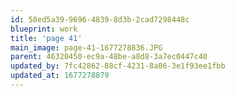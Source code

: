```yaml
---
id: 58ed5a39-9696-4839-8d3b-2cad7298448c
blueprint: work
title: 'page 41'
main_image: page-41-1677278836.JPG
parent: 46320450-ec9a-48be-a8d8-3a7ec0447c40
updated_by: 7fc42862-88cf-4231-8a06-3e1f93ee1fbb
updated_at: 1677278879
---
```

